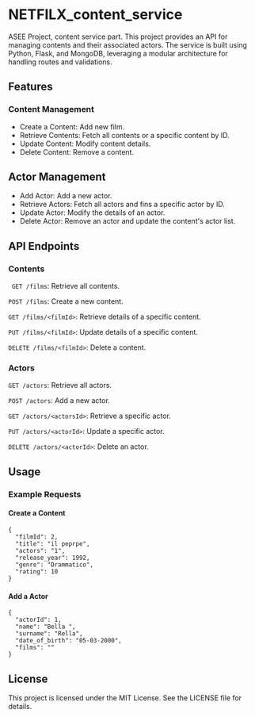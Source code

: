 # NETFILX_content_service
ASEE Project, content service part.
This project provides an API for managing contents and their associated actors.
The service is built using Python, Flask, and MongoDB, leveraging a modular architecture for handling
routes and validations.

## Features
### Content Management
- Create a Content: Add new film.
- Retrieve Contents: Fetch all contents or a specific content by ID.
- Update Content: Modify content details.
- Delete Content: Remove a content.

## Actor Management
- Add Actor: Add a new actor.
- Retrieve Actors: Fetch all actors and fins a specific actor by ID.
- Update Actor: Modify the details of an actor.
- Delete Actor: Remove an actor and update the content's actor list.

## API Endpoints
### Contents
``` GET /films```: Retrieve all contents.

```POST /films```: Create a new content.

```GET /films/<filmId>```: Retrieve details of a specific content.

```PUT /films/<filmId>```: Update details of a specific content.

```DELETE /films/<filmId>```: Delete a content.

### Actors
```GET /actors```: Retrieve all actors.

```POST /actors```: Add a new actor.

```GET /actors/<actorsId>```: Retrieve a specific actor.

```PUT /actors/<actorId>```: Update a specific actor.

```DELETE /actors/<actorId>```: Delete an actor.

## Usage
### Example Requests

#### Create a Content
```
{
  "filmId": 2,
  "title": "il peprpe",
  "actors": "1",
  "release_year": 1992,
  "genre": "Drammatico",
  "rating": 10
}
```
#### Add a Actor
```
{
  "actorId": 1,
  "name": "Bella ",
  "surname": "Rella",
  "date_of_birth": "05-03-2000",
  "films": ""
}
```

## License
This project is licensed under the MIT License. See the LICENSE file for details.